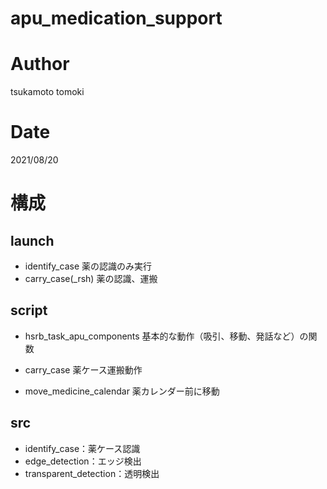 # apu_medication_support

# Author
tsukamoto tomoki

# Date
2021/08/20

# 構成
## launch
- identify_case
薬の認識のみ実行
- carry_case(_rsh)
薬の認識、運搬

## script
- hsrb_task_apu_components
基本的な動作（吸引、移動、発話など）の関数

- carry_case
薬ケース運搬動作
- move_medicine_calendar
薬カレンダー前に移動

## src
- identify_case：薬ケース認識
- edge_detection：エッジ検出
- transparent_detection：透明検出

